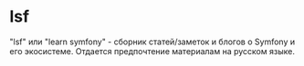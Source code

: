 lsf
===

"lsf" или "learn symfony" - сборник статей/заметок и блогов о Symfony и его экосистеме. Отдается предпочтение материалам на русском языке.
